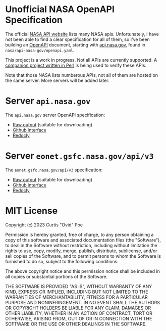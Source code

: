 # Unofficial NASA OpenAPI Specification

The official [NASA API website](https://api.nasa.gov/) lists many NASA apis.
Unfortunately, I have not been able to find a clear specification for all of
them, so I've been building an [OpenAPI](https://www.openapis.org/) document,
starting with [api.nasa.gov](https://api.nasa.gov), found in
`nasa/api-nasa-gov/openapi.yaml`.

This project is a work in progress. Not all APIs are currently supported. A
[companion project written in Perl](https://github.com/Ovid/webservice-nasa)
is being used to verify these APIs.

Note that those NASA lists numberous APIs, not all of them are hosted on the
same server. More servers will be added later.

# Server `api.nasa.gov`

The `api.nasa.gov` server OpenAPI specification:

* [Raw output](https://raw.githubusercontent.com/Ovid/nasa-openapi/main/nasa/api-nasa-gov/openapi.yaml) (suitable for downloading)
* [Github interface](https://github.com/Ovid/nasa-openapi/blob/main/nasa/api-nasa-gov/openapi.yaml)
* [Redocly](https://redocly.github.io/redoc/?url=https://raw.githubusercontent.com/Ovid/nasa-openapi/main/nasa/api-nasa-gov/openapi.yaml)

# Server `eonet.gsfc.nasa.gov/api/v3`

The `eonet.gsfc.nasa.gov/api/v3` specification:

* [Raw output](https://raw.githubusercontent.com/Ovid/nasa-openapi/main/nasa/eonet-gsfc-nasa-gov/openapi.yaml) (suitable for downloading)
* [Github interface](https://github.com/Ovid/nasa-openapi/blob/main/nasa/eonet-gsfc-nasa-gov/openapi.yaml)
* [Redocly](https://redocly.github.io/redoc/?url=https://raw.githubusercontent.com/Ovid/nasa-openapi/main/nasa/eonet-gsfc-nasa-gov/openapi.yaml)

# MIT License

Copyright (c) 2023 Curtis "Ovid" Poe

Permission is hereby granted, free of charge, to any person obtaining a copy
of this software and associated documentation files (the "Software"), to deal
in the Software without restriction, including without limitation the rights
to use, copy, modify, merge, publish, distribute, sublicense, and/or sell
copies of the Software, and to permit persons to whom the Software is
furnished to do so, subject to the following conditions:

The above copyright notice and this permission notice shall be included in all
copies or substantial portions of the Software.

THE SOFTWARE IS PROVIDED "AS IS", WITHOUT WARRANTY OF ANY KIND, EXPRESS OR
IMPLIED, INCLUDING BUT NOT LIMITED TO THE WARRANTIES OF MERCHANTABILITY,
FITNESS FOR A PARTICULAR PURPOSE AND NONINFRINGEMENT. IN NO EVENT SHALL THE
AUTHORS OR COPYRIGHT HOLDERS BE LIABLE FOR ANY CLAIM, DAMAGES OR OTHER
LIABILITY, WHETHER IN AN ACTION OF CONTRACT, TORT OR OTHERWISE, ARISING FROM,
OUT OF OR IN CONNECTION WITH THE SOFTWARE OR THE USE OR OTHER DEALINGS IN THE
SOFTWARE.
